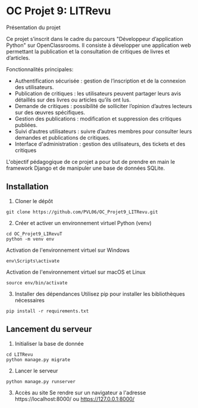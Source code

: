 # OC Projet 9: LITRevu
Présentation du projet

Ce projet s’inscrit dans le cadre du parcours "Développeur d’application Python" sur OpenClassrooms. Il consiste à développer une application web permettant la publication et la consultation de critiques de livres et d’articles.

Fonctionnalités principales:

* Authentification sécurisée : gestion de l’inscription et de la connexion des utilisateurs.
* Publication de critiques : les utilisateurs peuvent partager leurs avis détaillés sur des livres ou articles qu’ils ont lus.
* Demande de critiques : possibilité de solliciter l’opinion d’autres lecteurs sur des œuvres spécifiques.
* Gestion des publications : modification et suppression des critiques publiées.
* Suivi d’autres utilisateurs : suivre d’autres membres pour consulter leurs demandes et publications de critiques.
* Interface d'administration : gestion des utilisateurs, des tickets et des critiques

L'objectif pédagogique de ce projet a pour but de prendre en main le framework Django et de manipuler une base de données SQLite.


## Installation

1. Cloner le dépôt
```
git clone https://github.com/PVL06/OC_Projet9_LITRevu.git
```

2. Créer et activer un environnement virtuel Python (venv)

```
cd OC_Projet9_LIRevuT
python -m venv env
```
Activation de l'environnement virtuel sur Windows
```
env\Scripts\activate
```
Activation de l'environnement virtuel sur macOS et Linux
```
source env/bin/activate
```
3. Installer des dépendances
Utilisez pip pour installer les bibliothèques nécessaires
```
pip install -r requirements.txt
```

## Lancement du serveur

1. Initialiser la base de donnée
```
cd LITRevu
python manage.py migrate
```

2. Lancer le serveur
```
python manage.py runserver
```

3. Accès au site
Se rendre sur un navigateur a l'adresse https://localhost:8000/ ou https://127.0.0.1:8000/
